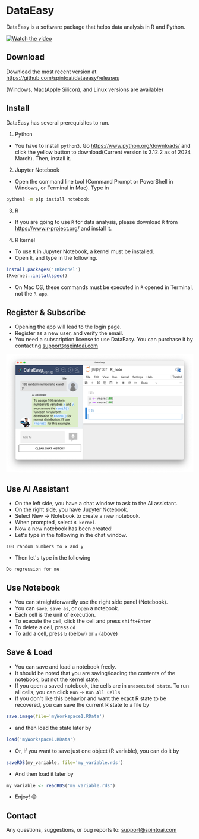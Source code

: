 # DataEasy

DataEasy is a software package that helps data analysis in R and Python.

[![Watch the video](https://img.youtube.com/vi/gPMz9_leUpw/maxresdefault.jpg)](https://www.youtube.com/watch?v=gPMz9_leUpw)


## Download

Download the most recent version at
https://github.com/spintoai/dataeasy/releases

(Windows, Mac(Apple Silicon), and Linux versions are available)

## Install

DataEasy has several prerequisites to run.

1. Python

- You have to install `python3`. Go https://www.python.org/downloads/
  and click the yellow button to download(Current version is 3.12.2 as of 2024 March). Then, install it.

2. Jupyter Notebook

- Open the command line tool (Command Prompt or PowerShell in Windows, or Terminal in Mac). Type in

```bash
python3 -m pip install notebook
```

3. R

- If you are going to use `R` for data analysis, please download `R` from https://www.r-project.org/ and install it.

4. R kernel

- To use `R` in Jupyter Notebook, a kernel must be installed.
- Open `R`, and type in the following.

```R
install.packages('IRkernel')
IRkernel::installspec()
```

- On Mac OS, these commands must be executed in `R` opened in Terminal, not the `R app`.

## Register & Subscribe

- Opening the app will lead to the login page.
- Register as a new user, and verify the email.
- You need a subscription license to use DataEasy. You can purchase it by contacting support@spintoai.com

![Screenshot](https://github.com/spintoai/dataeasy/blob/main/asset/screenshot1.png)

## Use AI Assistant

- On the left side, you have a chat window to ask to the AI assistant.
- On the right side, you have Jupyter Notebook.
- Select New -> Notebook to create a new notebook.
- When prompted, select `R kernel`.
- Now a new notebook has been created!
- Let's type in the following in the chat window.

```
100 random numbers to x and y
```

- Then let's type in the following

```
Do regression for me
```

## Use Notebook

- You can straightforwardly use the right side panel (Notebook).
- You can `save`, `save as`, or `open` a notebook.
- Each cell is the unit of execution.
- To execute the cell, click the cell and press `shift+Enter`
- To delete a cell, press `dd`
- To add a cell, press `b` (below) or `a` (above)

## Save & Load

- You can save and load a notebook freely.
- It should be noted that you are saving/loading the contents of the notebook, but not the kernel state. 
- If you open a saved notebook, the cells are in `unexecuted state`. To run all cells, you can click `Run` -> `Run All Cells`
- If you don't like this behavior and want the exact R state to be recovered, you can save the current R state to a file by
```R
save.image(file='myWorkspace1.RData')
```
- and then load the state later by
```R
load('myWorkspace1.RData')
```
- Or, if you want to save just one object (R variable), you can do it by
```R
saveRDS(my_variable, file='my_variable.rds')
```
- And then load it later by
```R
my_variable <- readRDS('my_variable.rds')
```

- Enjoy! 😊

## Contact

Any questions, suggestions, or bug reports to:
support@spintoai.com
